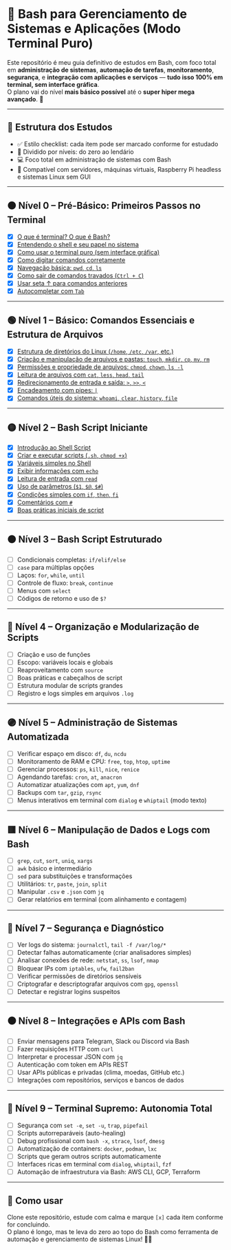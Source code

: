 
# 🐧 Bash para Gerenciamento de Sistemas e Aplicações (Modo Terminal Puro)

Este repositório é meu guia definitivo de estudos em Bash, com foco total em **administração de sistemas**, **automação de tarefas**, **monitoramento**, **segurança**, e **integração com aplicações e serviços** — **tudo isso 100% em terminal, sem interface gráfica**.  
O plano vai do nível **mais básico possível** até o **super hiper mega avançado**. 🚀

---

## 📘 Estrutura dos Estudos

- ✅ Estilo checklist: cada item pode ser marcado conforme for estudado
- 🔁 Dividido por níveis: do zero ao lendário
- 💻 Foco total em administração de sistemas com Bash
- 🧱 Compatível com servidores, máquinas virtuais, Raspberry Pi headless e sistemas Linux sem GUI

---

## 🟤 Nível 0 – Pré-Básico: Primeiros Passos no Terminal

- [x] [O que é terminal? O que é Bash?](Nivel_00/nivel0_01_O_que_e_terminal_O_que_e_Bash.md.md)
- [x] [Entendendo o shell e seu papel no sistema](Nivel_00/nivel0_02_Entendendo_o_shell_e_seu_papel_no_sistema.md)
- [x] [Como usar o terminal puro (sem interface gráfica)](Nivel_00/nivel0_03_Como_usar_o_terminal_puro.md)
- [x] [Como digitar comandos corretamente](Nivel_00/nivel0_04_Como_digitar_comandos_corretamente.md)
- [x] [Navegação básica: `pwd`, `cd`, `ls`](Nivel_00/nivel0_05_Navegacao_basica_pwd_cd_ls.md)
- [x] [Como sair de comandos travados (`Ctrl + C`)](Nivel_00/nivel0_06_Como_sair_de_comandos_travados.md)
- [x] [Usar seta ↑ para comandos anteriores](Nivel_00/nivel0_07_Usar_seta_para_comandos_anteriores.md)
- [x] [Autocompletar com `Tab`](Nivel_00/nivel0_08_Autocompletar_com_Tab.md)

---

## 🟢 Nível 1 – Básico: Comandos Essenciais e Estrutura de Arquivos

- [x] [Estrutura de diretórios do Linux (`/home`, `/etc`, `/var`, etc.)](Nivel_01/nivel1_01_Estrutura_de_diretorios_do_Linux.md)
- [x] [Criação e manipulação de arquivos e pastas: `touch`, `mkdir`, `cp`, `mv`, `rm`](Nivel_01/nivel1_02_Criacao_e_manipulacao_de_arquivos_e_pastas.md)
- [x] [Permissões e propriedade de arquivos: `chmod`, `chown`, `ls -l`](Nivel_01/nivel1_03_Permissoes_e_propriedade_de_arquivos.md)
- [x] [Leitura de arquivos com `cat`, `less`, `head`, `tail`](Nivel_01/nivel1_04_Leitura_de_arquivos_com_cat_less_head_tail.md)
- [x] [Redirecionamento de entrada e saída: `>`, `>>`, `<`](Nivel_01/nivel1_05_Redirecionamento_de_entrada_e_saida.md)
- [x] [Encadeamento com pipes: `|`](Nivel_01/nivel1_06_Encadeamento_com_pipes.md)
- [x] [Comandos úteis do sistema: `whoami`, `clear`, `history`, `file`](Nivel_01/nivel1_07_Comandos_uteis_do_sistema.md)

---

## 🟡 Nível 2 – Bash Script Iniciante

- [x] [Introdução ao Shell Script](Nivel_02/nivel2_01_Introducao_ao_shell_script.md)
- [x] [Criar e executar scripts (`.sh`, `chmod +x`)](Nivel_02/nivel2_02_Criar_e_executar_scripts.md)
- [x] [Variáveis simples no Shell](Nivel_02/nivel2_03_Variaveis_simples_no_shell.md)
- [x] [Exibir informações com `echo`](Nivel_02/nivel2_04_Exibir_informacoes_com_echo.md)
- [x] [Leitura de entrada com `read`](Nivel_02/nivel2_05_Leitura_de_entrada_com_read.md)
- [x] [Uso de parâmetros (`$1`, `$@`, `$#`)](Nivel_02/nivel2_06_Uso_de_parametros.md)
- [x] [Condições simples com `if`, `then`, `fi`](Nivel_02/nivel2_07_Condicoes_simples_com_if_then_fi.md)
- [x] [Comentários com `#`](Nivel_02/nivel2_08_Comentarios_com_sharp.md)
- [x] [Boas práticas iniciais de script](Nivel_02/nivel2_09_Boas_praticas_iniciais_de_script.md)

---

## 🟠 Nível 3 – Bash Script Estruturado

- [ ] Condicionais completas: `if/elif/else`
- [ ] `case` para múltiplas opções
- [ ] Laços: `for`, `while`, `until`
- [ ] Controle de fluxo: `break`, `continue`
- [ ] Menus com `select`
- [ ] Códigos de retorno e uso de `$?`

---

## 🔵 Nível 4 – Organização e Modularização de Scripts

- [ ] Criação e uso de funções
- [ ] Escopo: variáveis locais e globais
- [ ] Reaproveitamento com `source`
- [ ] Boas práticas e cabeçalhos de script
- [ ] Estrutura modular de scripts grandes
- [ ] Registro e logs simples em arquivos `.log`

---

## 🟣 Nível 5 – Administração de Sistemas Automatizada

- [ ] Verificar espaço em disco: `df`, `du`, `ncdu`
- [ ] Monitoramento de RAM e CPU: `free`, `top`, `htop`, `uptime`
- [ ] Gerenciar processos: `ps`, `kill`, `nice`, `renice`
- [ ] Agendando tarefas: `cron`, `at`, `anacron`
- [ ] Automatizar atualizações com `apt`, `yum`, `dnf`
- [ ] Backups com `tar`, `gzip`, `rsync`
- [ ] Menus interativos em terminal com `dialog` e `whiptail` (modo texto)

---

## 🟥 Nível 6 – Manipulação de Dados e Logs com Bash

- [ ] `grep`, `cut`, `sort`, `uniq`, `xargs`
- [ ] `awk` básico e intermediário
- [ ] `sed` para substituições e transformações
- [ ] Utilitários: `tr`, `paste`, `join`, `split`
- [ ] Manipular `.csv` e `.json` com `jq`
- [ ] Gerar relatórios em terminal (com alinhamento e contagem)

---

## 🔶 Nível 7 – Segurança e Diagnóstico

- [ ] Ver logs do sistema: `journalctl`, `tail -f /var/log/*`
- [ ] Detectar falhas automaticamente (criar analisadores simples)
- [ ] Analisar conexões de rede: `netstat`, `ss`, `lsof`, `nmap`
- [ ] Bloquear IPs com `iptables`, `ufw`, `fail2ban`
- [ ] Verificar permissões de diretórios sensíveis
- [ ] Criptografar e descriptografar arquivos com `gpg`, `openssl`
- [ ] Detectar e registrar logins suspeitos

---

## ⚫ Nível 8 – Integrações e APIs com Bash

- [ ] Enviar mensagens para Telegram, Slack ou Discord via Bash
- [ ] Fazer requisições HTTP com `curl`
- [ ] Interpretar e processar JSON com `jq`
- [ ] Autenticação com token em APIs REST
- [ ] Usar APIs públicas e privadas (clima, moedas, GitHub etc.)
- [ ] Integrações com repositórios, serviços e bancos de dados

---

## 👑 Nível 9 – Terminal Supremo: Autonomia Total

- [ ] Segurança com `set -e`, `set -u`, `trap`, `pipefail`
- [ ] Scripts autorreparáveis (auto-healing)
- [ ] Debug profissional com `bash -x`, `strace`, `lsof`, `dmesg`
- [ ] Automatização de containers: `docker`, `podman`, `lxc`
- [ ] Scripts que geram outros scripts automaticamente
- [ ] Interfaces ricas em terminal com `dialog`, `whiptail`, `fzf`
- [ ] Automação de infraestrutura via Bash: AWS CLI, GCP, Terraform

---

## 📌 Como usar

Clone este repositório, estude com calma e marque `[x]` cada item conforme for concluindo.  
O plano é longo, mas te leva do zero ao topo do Bash como ferramenta de automação e gerenciamento de sistemas Linux! 💪🐧
